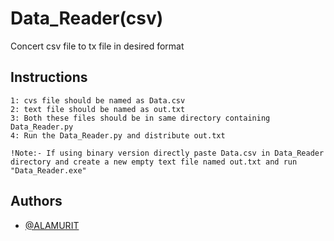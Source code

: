 
# Data_Reader(csv)

Concert csv file to tx file in desired format


## Instructions
    1: cvs file should be named as Data.csv
    2: text file should be named as out.txt
    3: Both these files should be in same directory containing Data_Reader.py
    4: Run the Data_Reader.py and distribute out.txt

    !Note:- If using binary version directly paste Data.csv in Data_Reader directory and create a new empty text file named out.txt and run "Data_Reader.exe"
## Authors

- [@ALAMURIT](https://github.com/ALAMURIT)

